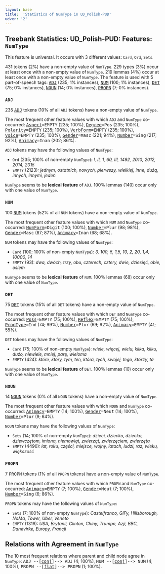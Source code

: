 ```yaml
---
layout: base
title:  'Statistics of NumType in UD_Polish-PUD'
udver: '2'
---
```


## Treebank Statistics: UD_Polish-PUD: Features: `NumType`

This feature is universal.
It occurs with 3 different values: `Card`, `Ord`, `Sets`.

431 tokens (2%) have a non-empty value of `NumType`.
229 types (3%) occur at least once with a non-empty value of `NumType`.
219 lemmas (4%) occur at least once with a non-empty value of `NumType`.
The feature is used with 5 part-of-speech tags: <tt><a href="pl_pud-pos-ADJ.html">ADJ</a></tt> (235; 1% instances), <tt><a href="pl_pud-pos-NUM.html">NUM</a></tt> (100; 1% instances), <tt><a href="pl_pud-pos-DET.html">DET</a></tt> (75; 0% instances), <tt><a href="pl_pud-pos-NOUN.html">NOUN</a></tt> (14; 0% instances), <tt><a href="pl_pud-pos-PROPN.html">PROPN</a></tt> (7; 0% instances).

### `ADJ`

235 <tt><a href="pl_pud-pos-ADJ.html">ADJ</a></tt> tokens (10% of all `ADJ` tokens) have a non-empty value of `NumType`.

The most frequent other feature values with which `ADJ` and `NumType` co-occurred: <tt><a href="pl_pud-feat-Aspect.html">Aspect</a></tt><tt>=EMPTY</tt> (235; 100%), <tt><a href="pl_pud-feat-Degree.html">Degree</a></tt><tt>=Pos</tt> (235; 100%), <tt><a href="pl_pud-feat-Polarity.html">Polarity</a></tt><tt>=EMPTY</tt> (235; 100%), <tt><a href="pl_pud-feat-VerbForm.html">VerbForm</a></tt><tt>=EMPTY</tt> (235; 100%), <tt><a href="pl_pud-feat-Voice.html">Voice</a></tt><tt>=EMPTY</tt> (235; 100%), <tt><a href="pl_pud-feat-Gender.html">Gender</a></tt><tt>=Masc</tt> (221; 94%), <tt><a href="pl_pud-feat-Number.html">Number</a></tt><tt>=Sing</tt> (217; 92%), <tt><a href="pl_pud-feat-Animacy.html">Animacy</a></tt><tt>=Inan</tt> (202; 86%).

`ADJ` tokens may have the following values of `NumType`:

* `Ord` (235; 100% of non-empty `NumType`): <em>I, II, 1, 60, III, 1492, 2010, 2012, 2014, 2015</em>
* `EMPTY` (2123): <em>jednym, ostatnich, nowych, pierwszy, wielkiej, inne, dużą, innych, innymi, jeden</em>

`NumType` seems to be **lexical feature** of `ADJ`. 100% lemmas (140) occur only with one value of `NumType`.

### `NUM`

100 <tt><a href="pl_pud-pos-NUM.html">NUM</a></tt> tokens (52% of all `NUM` tokens) have a non-empty value of `NumType`.

The most frequent other feature values with which `NUM` and `NumType` co-occurred: <tt><a href="pl_pud-feat-NumForm.html">NumForm</a></tt><tt>=Digit</tt> (100; 100%), <tt><a href="pl_pud-feat-Number.html">Number</a></tt><tt>=Plur</tt> (98; 98%), <tt><a href="pl_pud-feat-Gender.html">Gender</a></tt><tt>=Masc</tt> (87; 87%), <tt><a href="pl_pud-feat-Animacy.html">Animacy</a></tt><tt>=Inan</tt> (68; 68%).

`NUM` tokens may have the following values of `NumType`:

* `Card` (100; 100% of non-empty `NumType`): <em>3, 100, 5, 1,5, 10, 2, 20, 1,4, 10000, 14</em>
* `EMPTY` (93): <em>dwa, dwóch, trzy, obu, czterech, cztery, dwie, dziesięć, obie, osiem</em>

`NumType` seems to be **lexical feature** of `NUM`. 100% lemmas (68) occur only with one value of `NumType`.

### `DET`

75 <tt><a href="pl_pud-pos-DET.html">DET</a></tt> tokens (15% of all `DET` tokens) have a non-empty value of `NumType`.

The most frequent other feature values with which `DET` and `NumType` co-occurred: <tt><a href="pl_pud-feat-Poss.html">Poss</a></tt><tt>=EMPTY</tt> (75; 100%), <tt><a href="pl_pud-feat-Reflex.html">Reflex</a></tt><tt>=EMPTY</tt> (75; 100%), <tt><a href="pl_pud-feat-PronType.html">PronType</a></tt><tt>=Ind</tt> (74; 99%), <tt><a href="pl_pud-feat-Number.html">Number</a></tt><tt>=Plur</tt> (69; 92%), <tt><a href="pl_pud-feat-Animacy.html">Animacy</a></tt><tt>=EMPTY</tt> (41; 55%).

`DET` tokens may have the following values of `NumType`:

* `Card` (75; 100% of non-empty `NumType`): <em>wiele, więcej, wielu, kilka, kilku, dużo, niewiele, mniej, parę, wieloma</em>
* `EMPTY` (424): <em>które, który, tym, ten, która, tych, swojej, tego, którzy, ta</em>

`NumType` seems to be **lexical feature** of `DET`. 100% lemmas (10) occur only with one value of `NumType`.

### `NOUN`

14 <tt><a href="pl_pud-pos-NOUN.html">NOUN</a></tt> tokens (0% of all `NOUN` tokens) have a non-empty value of `NumType`.

The most frequent other feature values with which `NOUN` and `NumType` co-occurred: <tt><a href="pl_pud-feat-Animacy.html">Animacy</a></tt><tt>=EMPTY</tt> (14; 100%), <tt><a href="pl_pud-feat-Gender.html">Gender</a></tt><tt>=Neut</tt> (14; 100%), <tt><a href="pl_pud-feat-Number.html">Number</a></tt><tt>=Plur</tt> (9; 64%).

`NOUN` tokens may have the following values of `NumType`:

* `Sets` (14; 100% of non-empty `NumType`): <em>dzieci, dziecko, dziecka, dziewczętom, imiona, niemowląt, zwierząt, zwierzęciem, zwierzęta</em>
* `EMPTY` (4490): <em>lat, roku, części, miejsce, wojny, latach, ludzi, raz, wieku, większość</em>

### `PROPN`

7 <tt><a href="pl_pud-pos-PROPN.html">PROPN</a></tt> tokens (1% of all `PROPN` tokens) have a non-empty value of `NumType`.

The most frequent other feature values with which `PROPN` and `NumType` co-occurred: <tt><a href="pl_pud-feat-Animacy.html">Animacy</a></tt><tt>=EMPTY</tt> (7; 100%), <tt><a href="pl_pud-feat-Gender.html">Gender</a></tt><tt>=Neut</tt> (7; 100%), <tt><a href="pl_pud-feat-Number.html">Number</a></tt><tt>=Sing</tt> (6; 86%).

`PROPN` tokens may have the following values of `NumType`:

* `Sets` (7; 100% of non-empty `NumType`): <em>Castelfranco, GIFy, Hillsborough, NoMa, Tower, Uber, Veneto</em>
* `EMPTY` (1319): <em>USA, Brytanii, Clinton, Chiny, Trumpa, Azji, BBC, Danevirke, Europy, Francji</em>

## Relations with Agreement in `NumType`

The 10 most frequent relations where parent and child node agree in `NumType`:
<tt>ADJ --[<tt><a href="pl_pud-dep-conj.html">conj</a></tt>]--> ADJ</tt> (4; 100%),
<tt>NUM --[<tt><a href="pl_pud-dep-conj.html">conj</a></tt>]--> NUM</tt> (4; 100%),
<tt>PROPN --[<tt><a href="pl_pud-dep-flat.html">flat</a></tt>]--> PROPN</tt> (1; 100%).

